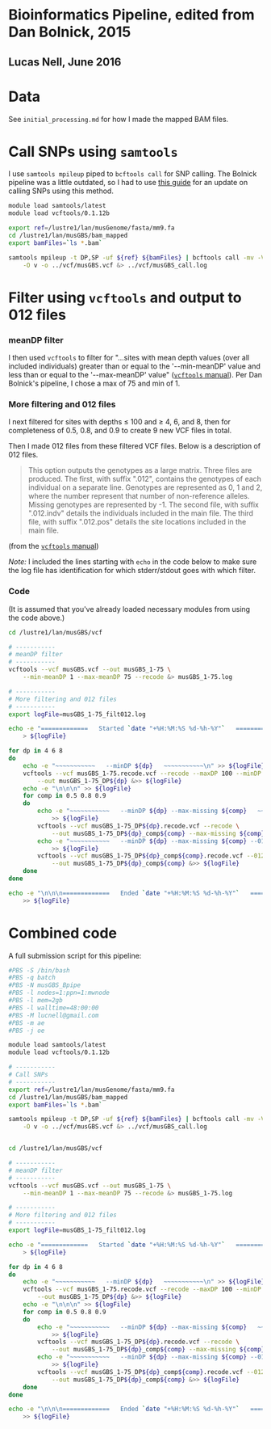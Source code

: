 # Bioinformatics Pipeline, edited from Dan Bolnick, 2015

## Lucas Nell, June 2016

# Data

See `initial_processing.md` for how I made the mapped BAM files.

# Call SNPs using `samtools`
I use `samtools mpileup` piped to `bcftools call` for SNP calling.
The Bolnick pipeline was a little outdated, so I had to use
[this guide](https://github.com/samtools/bcftools/wiki/HOWTOs)
for an update on calling SNPs using this method.

```bash
module load samtools/latest
module load vcftools/0.1.12b

export ref=/lustre1/lan/musGenome/fasta/mm9.fa
cd /lustre1/lan/musGBS/bam_mapped
export bamFiles=`ls *.bam`

samtools mpileup -t DP,SP -uf ${ref} ${bamFiles} | bcftools call -mv -V indels \
    -O v -o ../vcf/musGBS.vcf &> ../vcf/musGBS_call.log
```



# Filter using `vcftools` and output to 012 files

### meanDP filter
I then used `vcftools` to filter for "...sites with mean depth values (over all included
individuals) greater than or equal to the '--min-meanDP' value and less than or equal
to the '--max-meanDP' value" ([`vcftools`
manual](https://vcftools.github.io/man_latest.html)).
Per Dan Bolnick's pipeline, I chose a max of 75 and min of 1.


### More filtering and 012 files
I next filtered for sites with depths ≤ 100 and ≥ 4, 6, and 8, then for
completeness of 0.5, 0.8, and 0.9 to create 9 new VCF files in total.

Then I made 012 files from these filtered VCF files.
Below is a description of 012 files.

> This option outputs the genotypes as a large matrix. Three files are produced. The
> first, with suffix ".012", contains the genotypes of each individual on a separate
> line. Genotypes are represented as 0, 1 and 2, where the number represent that number
> of non-reference alleles. Missing genotypes are represented by -1. The second file,
> with suffix ".012.indv" details the individuals included in the main file. The third
> file, with suffix ".012.pos" details the site locations included in the main file.

(from the [`vcftools` manual](https://vcftools.github.io/man_latest.html))

*Note:* I included the lines starting with `echo` in the code below to make sure the log
file has identification for which stderr/stdout goes with which filter.


### Code

(It is assumed that you've already loaded necessary modules from using the code above.)

```bash
cd /lustre1/lan/musGBS/vcf

# -----------
# meanDP filter
# -----------
vcftools --vcf musGBS.vcf --out musGBS_1-75 \
    --min-meanDP 1 --max-meanDP 75 --recode &> musGBS_1-75.log

# -----------
# More filtering and 012 files
# -----------
export logFile=musGBS_1-75_filt012.log

echo -e "=============   Started `date "+%H:%M:%S %d-%h-%Y"`   =============\n\n\n" \
    > ${logFile}

for dp in 4 6 8
do
    echo -e "~~~~~~~~~~~   --minDP ${dp}   ~~~~~~~~~~~\n" >> ${logFile}
    vcftools --vcf musGBS_1-75.recode.vcf --recode --maxDP 100 --minDP ${dp} \
        --out musGBS_1-75_DP${dp} &>> ${logFile}
    echo -e "\n\n\n" >> ${logFile}
    for comp in 0.5 0.8 0.9
    do
        echo -e "~~~~~~~~~~~   --minDP ${dp} --max-missing ${comp}   ~~~~~~~~~~~\n" \
            >> ${logFile}
        vcftools --vcf musGBS_1-75_DP${dp}.recode.vcf --recode \
            --out musGBS_1-75_DP${dp}_comp${comp} --max-missing ${comp} &>> ${logFile}
        echo -e "~~~~~~~~~~~   --minDP ${dp} --max-missing ${comp} --012   ~~~~~~~~~~~\n" \
            >> ${logFile}
        vcftools --vcf musGBS_1-75_DP${dp}_comp${comp}.recode.vcf --012 \
            --out musGBS_1-75_DP${dp}_comp${comp} &>> ${logFile}
    done
done

echo -e "\n\n\n=============   Ended `date "+%H:%M:%S %d-%h-%Y"`   =============" \
    >> ${logFile}
```




# Combined code

A full submission script for this pipeline:

```bash
#PBS -S /bin/bash
#PBS -q batch
#PBS -N musGBS_Bpipe
#PBS -l nodes=1:ppn=1:mwnode
#PBS -l mem=2gb
#PBS -l walltime=48:00:00
#PBS -M lucnell@gmail.com
#PBS -m ae
#PBS -j oe

module load samtools/latest
module load vcftools/0.1.12b

# -----------
# Call SNPs
# -----------
export ref=/lustre1/lan/musGenome/fasta/mm9.fa
cd /lustre1/lan/musGBS/bam_mapped
export bamFiles=`ls *.bam`

samtools mpileup -t DP,SP -uf ${ref} ${bamFiles} | bcftools call -mv -V indels \
    -O v -o ../vcf/musGBS.vcf &> ../vcf/musGBS_call.log


cd /lustre1/lan/musGBS/vcf

# -----------
# meanDP filter
# -----------
vcftools --vcf musGBS.vcf --out musGBS_1-75 \
    --min-meanDP 1 --max-meanDP 75 --recode &> musGBS_1-75.log

# -----------
# More filtering and 012 files
# -----------
export logFile=musGBS_1-75_filt012.log

echo -e "=============   Started `date "+%H:%M:%S %d-%h-%Y"`   =============\n\n\n" \
    > ${logFile}

for dp in 4 6 8
do
    echo -e "~~~~~~~~~~~   --minDP ${dp}   ~~~~~~~~~~~\n" >> ${logFile}
    vcftools --vcf musGBS_1-75.recode.vcf --recode --maxDP 100 --minDP ${dp} \
        --out musGBS_1-75_DP${dp} &>> ${logFile}
    echo -e "\n\n\n" >> ${logFile}
    for comp in 0.5 0.8 0.9
    do
        echo -e "~~~~~~~~~~~   --minDP ${dp} --max-missing ${comp}   ~~~~~~~~~~~\n" \
            >> ${logFile}
        vcftools --vcf musGBS_1-75_DP${dp}.recode.vcf --recode \
            --out musGBS_1-75_DP${dp}_comp${comp} --max-missing ${comp} &>> ${logFile}
        echo -e "~~~~~~~~~~~   --minDP ${dp} --max-missing ${comp} --012   ~~~~~~~~~~~\n" \
            >> ${logFile}
        vcftools --vcf musGBS_1-75_DP${dp}_comp${comp}.recode.vcf --012 \
            --out musGBS_1-75_DP${dp}_comp${comp} &>> ${logFile}
    done
done

echo -e "\n\n\n=============   Ended `date "+%H:%M:%S %d-%h-%Y"`   =============" \
    >> ${logFile}
```
